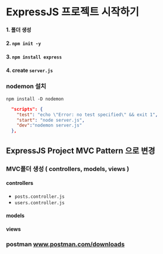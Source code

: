# ExpressJS 프로젝트 시작하기
#### 1. 폴더 생성
#### 2. `npm init -y`
#### 3. `npm install express`
#### 4. create `server.js`
### nodemon 설치
`npm install -D nodemon`
```json
  "scripts": {
    "test": "echo \"Error: no test specified\" && exit 1",
    "start": "node server.js",
    "dev":"nodemon server.js"
  },
```
## ExpressJS Project MVC Pattern 으로 변경
### MVC폴더 생성 ( controllers, models, views )
#### controllers
- `posts.controller.js`
- `users.controller.js`
#### models
#### views

### postman www.postman.com/downloads
